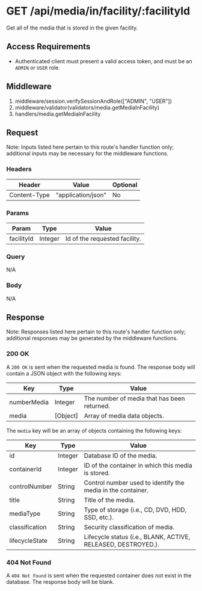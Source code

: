 # GET /api/media/in/facility/:facilityId

Get all of the media that is stored in the given facility.

## Access Requirements

- Authenticated client must present a valid access token, and must be an `ADMIN` or `USER` role.

## Middleware

1. middleware/session.verifySessionAndRole(["ADMIN", "USER"])
2. middleware/validator(validators/media.getMediaInFacility)
3. handlers/media.getMediaInFacility

## Request

Note: Inputs listed here pertain to this route's handler function only; additional inputs may be necessary for the middleware functions.

### Headers

|Header|Value|Optional|
|-|-|-|
|Content-Type|"application/json"|No|

### Params

|Param|Type|Value|
|-|-|-|
|facilityId|Integer|Id of the requested facility.|

### Query

N/A

### Body

N/A

## Response

Note: Responses listed here pertain to this route's handler function only; additional responses may be generated by the middleware functions.

### 200 OK

A `200 OK` is sent when the requested media is found.  The response body will contain a JSON object with the following keys:

|Key|Type|Value|
|-|-|-|
|numberMedia|Integer|The number of media that has been returned.|
|media|[Object]|Array of media data objects.|

The `media` key will be an array of objects containing the following keys:

|Key|Type|Value|
|-|-|-|
|id|Integer|Database ID of the media.|
|containerId|Integer|ID of the container in which this media is stored.|
|controlNumber|String|Control number used to identify the media in the container.|
|title|String|Title of the media.|
|mediaType|String|Type of storage (i.e., CD, DVD, HDD, SSD, etc.).|
|classification|String|Security classification of media.|
|lifecycleState|String|Lifecycle status (i.e., BLANK, ACTIVE, RELEASED, DESTROYED.).|

### 404 Not Found

A `404 Not Found` is sent when the requested container does not exist in the database.  The response body will be blank.